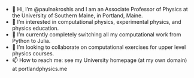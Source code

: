 - 👋 Hi, I’m @paulnakroshis and I am an Associate Professor of Physics at the University of Southern Maine, in Portland, Maine. 
- 👀 I’m interested in computational physics, experimental physics, and physics education. 
- 🌱 I’m currently completely switching all my computational work from Python to Julia.
- 💞️ I’m looking to collaborate on computational exercises for upper level physics courses.
- 📫 How to reach me: see my University homepage (at my own domain) at portlandphysics.me

<!---
paulnakroshis/paulnakroshis is a ✨ special ✨ repository because its `README.md` (this file) appears on your GitHub profile.
You can click the Preview link to take a look at your changes.
--->
